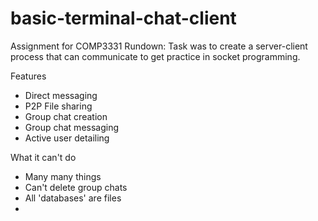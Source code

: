 # basic-terminal-chat-client
Assignment for COMP3331
Rundown: Task was to create a server-client process that can communicate to get practice in socket programming.

Features
- Direct messaging
- P2P File sharing
- Group chat creation
- Group chat messaging
- Active user detailing

What it can't do
- Many many things
- Can't delete group chats
- All 'databases' are files
- 
